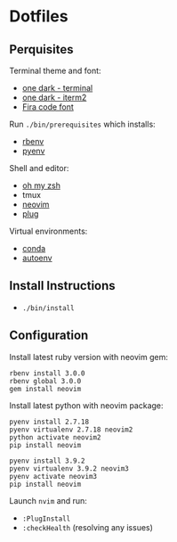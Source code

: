 # Dotfiles

## Perquisites
Terminal theme and font:
* [one dark - terminal](https://github.com/denysdovhan/one-gnome-terminal)
* [one dark - iterm2](https://github.com/anunez/one-dark-iterm/blob/master/one-dark.itermcolors)
* [Fira code font](https://github.com/tonsky/FiraCode)

Run `./bin/prerequisites` which installs:
* [rbenv](https://github.com/rbenv/rbenv)
* [pyenv](https://github.com/pyenv/pyenv)

Shell and editor:
* [oh my zsh](https://github.com/robbyrussell/oh-my-zsh)
* tmux
* [neovim](https://github.com/neovim/neovim)
* [plug](https://github.com/junegunn/vim-plug)

Virtual environments:
* [conda](https://www.digitalocean.com/community/tutorials/how-to-install-anaconda-on-ubuntu-18-04-quickstart)
* [autoenv](https://github.com/inishchith/autoenv)

## Install Instructions
* `./bin/install`

## Configuration
Install latest ruby version with neovim gem:
```
rbenv install 3.0.0
rbenv global 3.0.0
gem install neovim
```

Install latest python with neovim package:
```
pyenv install 2.7.18
pyenv virtualenv 2.7.18 neovim2
python activate neovim2
pip install neovim

pyenv install 3.9.2
pyenv virtualenv 3.9.2 neovim3
pyenv activate neovim3
pip install neovim

```

Launch `nvim` and run:
* `:PlugInstall`
* `:checkHealth` (resolving any issues)
